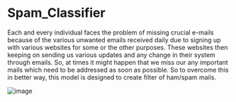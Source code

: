 # Spam_Classifier

Each and every individual faces the problem of missing crucial e-mails because of
the various unwanted emails received daily due to signing up with various
websites for some or the other purposes. These websites then keeping on sending
us various updates and any change in their system through emails. So, at times it
might happen that we miss our any important mails which need to be addressed
as soon as possible. So to overcome this in better way, this model is designed to
create filter of ham/spam mails.

![image](https://user-images.githubusercontent.com/85283934/132106219-902fba72-7fc3-4b65-ab30-12f9805f3d70.png)

